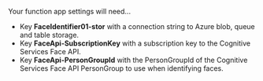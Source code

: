 ﻿Your function app settings will need...
- Key **FaceIdentifier01-stor** with a connection string to Azure blob, queue and table storage. 
- Key **FaceApi-SubscriptionKey** with a subscription key to the Cognitive Services Face API.
- Key **FaceApi-PersonGroupId** with the PersonGroupId of the Cognitive Services Face API PersonGroup to use when identifying faces.
